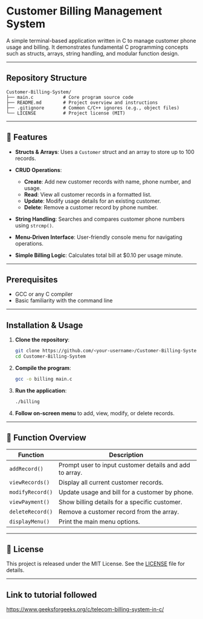 

# Customer Billing Management System

A simple terminal-based application written in C to manage customer phone usage and billing. It demonstrates fundamental C programming concepts such as structs, arrays, string handling, and modular function design.

---

## Repository Structure

```
Customer-Billing-System/
├── main.c           # Core program source code
├── README.md        # Project overview and instructions
├── .gitignore       # Common C/C++ ignores (e.g., object files)
└── LICENSE          # Project license (MIT)
```

---

## 🚀 Features

* **Structs & Arrays**: Uses a `Customer` struct and an array to store up to 100 records.
* **CRUD Operations**:

  * **Create**: Add new customer records with name, phone number, and usage.
  * **Read**: View all customer records in a formatted list.
  * **Update**: Modify usage details for an existing customer.
  * **Delete**: Remove a customer record by phone number.
* **String Handling**: Searches and compares customer phone numbers using `strcmp()`.
* **Menu-Driven Interface**: User-friendly console menu for navigating operations.
* **Simple Billing Logic**: Calculates total bill at \$0.10 per usage minute.

---

## Prerequisites

* GCC or any C compiler
* Basic familiarity with the command line

---

## Installation & Usage

1. **Clone the repository**:

   ```bash
   git clone https://github.com/<your-username>/Customer-Billing-System.git
   cd Customer-Billing-System
   ```

2. **Compile the program**:

   ```bash
   gcc -o billing main.c
   ```

3. **Run the application**:

   ```bash
   ./billing
   ```

4. **Follow on-screen menu** to add, view, modify, or delete records.

---

## 📖 Function Overview

| Function         | Description                                             |
| ---------------- | ------------------------------------------------------- |
| `addRecord()`    | Prompt user to input customer details and add to array. |
| `viewRecords()`  | Display all current customer records.                   |
| `modifyRecord()` | Update usage and bill for a customer by phone.          |
| `viewPayment()`  | Show billing details for a specific customer.           |
| `deleteRecord()` | Remove a customer record from the array.                |
| `displayMenu()`  | Print the main menu options.                            |

---

## 📜 License

This project is released under the MIT License. See the [LICENSE](./LICENSE) file for details.

---

## Link to tutorial followed

https://www.geeksforgeeks.org/c/telecom-billing-system-in-c/
